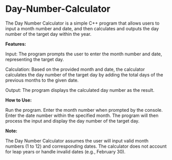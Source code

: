 # Day-Number-Calculator
The Day Number Calculator is a simple C++ program that allows users to input a month number and date, and then calculates and outputs the day number of the target day within the year.

**Features:**

Input: The program prompts the user to enter the month number and date, representing the target day.

Calculation: Based on the provided month and date, the calculator calculates the day number of the target day by adding the total days of the previous months to the given date.

Output: The program displays the calculated day number as the result.

**How to Use:**

Run the program.
Enter the month number when prompted by the console.
Enter the date number within the specified month.
The program will then process the input and display the day number of the target day.

**Note:**

The Day Number Calculator assumes the user will input valid month numbers (1 to 12) and corresponding dates.
The calculator does not account for leap years or handle invalid dates (e.g., February 30).
